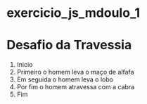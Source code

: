 # exercicio_js_mdoulo_1
 
# Desafio da Travessia
1. Inicio
3. Primeiro o homem leva o maço de alfafa
4. Em seguida o homem leva o lobo
5. Por fim o homem atravessa com a cabra
2. Fim
